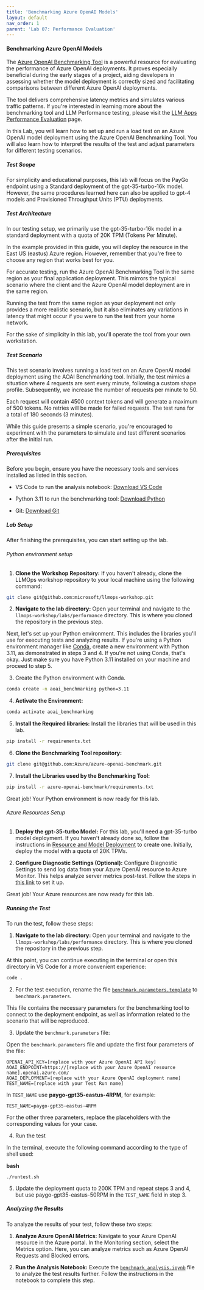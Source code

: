 ```yaml
---
title: 'Benchmarking Azure OpenAI Models'
layout: default
nav_order: 1
parent: 'Lab 07: Performance Evaluation'
---
```

#### Benchmarking Azure OpenAI Models

The [Azure OpenAI Benchmarking Tool](https://github.com/Azure/azure-openai-benchmark) is a powerful resource for evaluating the performance of Azure OpenAI deployments. It proves especially beneficial during the early stages of a project, aiding developers in assessing whether the model deployment is correctly sized and facilitating comparisons between different Azure OpenAI deployments. 

The tool delivers comprehensive latency metrics and simulates various traffic patterns. If you're interested in learning more about the benchmarking tool and LLM Performance testing, please visit the [LLM Apps Performance Evaluation](PERFTEST_CONCEPTS.md) page.

In this Lab, you will learn how to set up and run a load test on an Azure OpenAI model deployment using the Azure OpenAI Benchmarking Tool. You will also learn how to interpret the results of the test and adjust parameters for different testing scenarios.

##### Test Scope

For simplicity and educational purposes, this lab will focus on the PayGo endpoint using a Standard deployment of the gpt-35-turbo-16k model. However, the same procedures learned here can also be applied to gpt-4 models and Provisioned Throughput Units (PTU) deployments.

##### Test Architecture

In our testing setup, we primarily use the gpt-35-turbo-16k model in a standard deployment with a quota of 20K TPM (Tokens Per Minute).

In the example provided in this guide, you will deploy the resource in the East US (eastus) Azure region. However, remember that you're free to choose any region that works best for you.

For accurate testing, run the Azure OpenAI Benchmarking Tool in the same region as your final application deployment. This mirrors the typical scenario where the client and the Azure OpenAI model deployment are in the same region.

Running the test from the same region as your deployment not only provides a more realistic scenario, but it also eliminates any variations in latency that might occur if you were to run the test from your home network.

For the sake of simplicity in this lab, you'll operate the tool from your own workstation.

##### Test Scenario

This test scenario involves running a load test on an Azure OpenAI model deployment using the AOAI Benchmarking tool. Initially, the test mimics a situation where 4 requests are sent every minute, following a custom shape profile. Subsequently, we increase the number of requests per minute to 50.

Each request will contain 4500 context tokens and will generate a maximum of 500 tokens. No retries will be made for failed requests. The test runs for a total of 180 seconds (3 minutes).

While this guide presents a simple scenario, you're encouraged to experiment with the parameters to simulate and test different scenarios after the initial run.

##### Prerequisites

Before you begin, ensure you have the necessary tools and services installed as listed in this section.

- VS Code to run the analysis notebook: [Download VS Code](https://code.visualstudio.com/Download)

- Python 3.11 to run the benchmarking tool: [Download Python](https://www.python.org/downloads/release/python-3118/)

- Git: [Download Git](https://git-scm.com/downloads)

##### Lab Setup

After finishing the prerequisites, you can start setting up the lab.

###### Python environment setup

1. **Clone the Workshop Repository:** If you haven't already, clone the LLMOps workshop repository to your local machine using the following command:

```bash
git clone git@github.com:microsoft/llmops-workshop.git
```

2. **Navigate to the lab directory:** Open your terminal and navigate to the `llmops-workshop/labs/performance` directory. This is where you cloned the repository in the previous step.

Next, let's set up your Python environment. This includes the libraries you'll use for executing tests and analyzing results. If you're using a Python environment manager like [Conda](https://docs.anaconda.com/free/miniconda/), create a new environment with Python 3.11, as demonstrated in steps 3 and 4. If you're not using Conda, that's okay. Just make sure you have Python 3.11 installed on your machine and proceed to step 5.

3. Create the Python environment with Conda.

```bash
conda create -n aoai_benchmarking python=3.11
```

4. **Activate the Environment:**

```bash
conda activate aoai_benchmarking
```

5. **Install the Required libraries:** Install the libraries that will be used in this lab.

```bash
pip install -r requirements.txt
```

6. **Clone the Benchmarking Tool repository:**

```bash
git clone git@github.com:Azure/azure-openai-benchmark.git
```

7. **Install the Libraries used by the Benchmarking Tool:**

```bash
pip install -r azure-openai-benchmark/requirements.txt
```

Great job! Your Python environment is now ready for this lab.

###### Azure Resources Setup

1. **Deploy the gpt-35-turbo Model:** For this lab, you'll need a gpt-35-turbo model deployment. If you haven't already done so, follow the instructions in [Resource and Model Deployment](https://learn.microsoft.com/en-us/azure/ai-services/openai/how-to/create-resource) to create one. Initially, deploy the model with a quota of 20K TPMs.

2. **Configure Diagnostic Settings (Optional):** Configure Diagnostic Settings to send log data from your Azure OpenAI resource to Azure Monitor. This helps analyze server metrics post-test. Follow the steps in [this link](https://learn.microsoft.com/en-us/azure/ai-services/openai/how-to/monitoring#configure-diagnostic-settings) to set it up.

Great job! Your Azure resources are now ready for this lab.

##### Running the Test

To run the test, follow these steps:

1. **Navigate to the lab directory:** Open your terminal and navigate to the `llmops-workshop/labs/performance` directory. This is where you cloned the repository in the previous step.

At this point, you can continue executing in the terminal or open this directory in VS Code for a more convenient experience:

```bash
code .
```

2. For the test execution, rename the file [`benchmark.parameters.template`](benchmark.parameters.template) to `benchmark.parameters`.

This file contains the necessary parameters for the benchmarking tool to connect to the deployment endpoint, as well as information related to the scenario that will be reproduced.

3. Update the `benchmark.parameters` file:

Open the `benchmark.parameters` file and update the first four parameters of the file:

```
OPENAI_API_KEY=[replace with your Azure OpenAI API key]
AOAI_ENDPOINT=https://[replace with your Azure OpenAI resource name].openai.azure.com/
AOAI_DEPLOYMENT=[replace with your Azure OpenAI deployment name]
TEST_NAME=[replace with your Test Run name]
```

In `TEST_NAME` use **paygo-gpt35-eastus-4RPM**, for example:

`TEST_NAME=paygo-gpt35-eastus-4RPM`

For the other three parameters, replace the placeholders with the corresponding values for your case.

4. Run the test

In the terminal, execute the following command according to the type of shell used:

**bash**

```
./runtest.sh
```

5. Update the deployment quota to 200K TPM and repeat steps 3 and 4, but use paygo-gpt35-eastus-50RPM in the `TEST_NAME` field in step 3.

##### Analyzing the Results

To analyze the results of your test, follow these two steps:

1. **Analyze Azure OpenAI Metrics:** Navigate to your Azure OpenAI resource in the Azure portal. In the Monitoring section, select the Metrics option. Here, you can analyze metrics such as Azure OpenAI Requests and Blocked errors.

2. **Run the Analysis Notebook:** Execute the [`benchmark_analysis.ipynb`](../benchmark_analysis.ipynb) file to analyze the test results further. Follow the instructions in the notebook to complete this step.